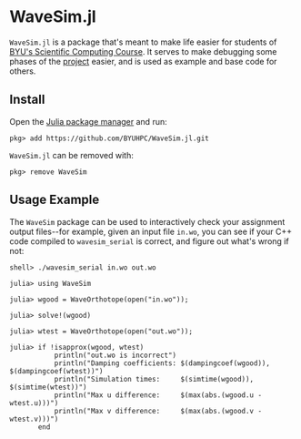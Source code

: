 # WaveSim.jl

`WaveSim.jl` is a package that's meant to make life easier for students of [BYU's Scientific Computing Course](https://byuhpc.github.io/sci-comp-course/). It serves to make debugging some phases of the [project](https://byuhpc.github.io/sci-comp-course/project/overview.html) easier, and is used as example and base code for others.



## Install

Open the [Julia package manager](https://docs.julialang.org/en/v1/stdlib/REPL/#Pkg-mode) and run:

```jldoctest
pkg> add https://github.com/BYUHPC/WaveSim.jl.git
```

`WaveSim.jl` can be removed with:

```jldoctest
pkg> remove WaveSim
```



## Usage Example

The `WaveSim` package can be used to interactively check your assignment output files--for example, given an input file `in.wo`, you can see if your C++ code compiled to `wavesim_serial` is correct, and figure out what's wrong if not:

```jldoctest
shell> ./wavesim_serial in.wo out.wo

julia> using WaveSim

julia> wgood = WaveOrthotope(open("in.wo"));

julia> solve!(wgood)

julia> wtest = WaveOrthotope(open("out.wo"));

julia> if !isapprox(wgood, wtest)
           println("out.wo is incorrect")
           println("Damping coefficients: $(dampingcoef(wgood)), $(dampingcoef(wtest))")
           println("Simulation times:     $(simtime(wgood)), $(simtime(wtest))")
           println("Max u difference:     $(max(abs.(wgood.u - wtest.u)))")
           println("Max v difference:     $(max(abs.(wgood.v - wtest.v)))")
       end
```
